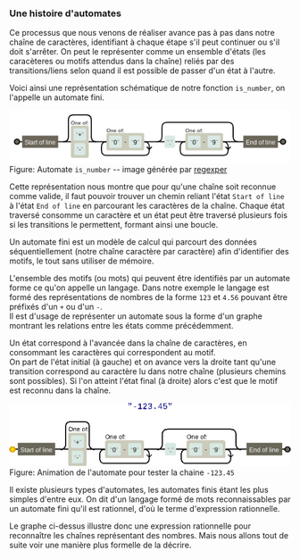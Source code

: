 ### Une histoire d'automates

Ce processus que nous venons de réaliser avance pas à pas dans notre chaîne de caractères, identifiant à chaque étape s'il peut continuer ou s'il doit s'arrêter.
On peut le représenter comme un ensemble d'états (les caracèteres ou motifs attendus dans la chaîne) reliés par des transitions/liens selon quand il est possible de passer d'un état à l'autre.

Voici ainsi une représentation schématique de notre fonction `is_number`, on l'appelle un automate fini.

![Automate](img/automate.png)
Figure: Automate `is_number` -- image générée par [regexper](https://regexper.com/)

Cette représentation nous montre que pour qu'une chaîne soit reconnue comme valide, il faut pouvoir trouver un chemin reliant l'état `Start of line` à l'état `End of line` en parcourant les caractères de la chaîne.
Chaque état traversé consomme un caractère et un état peut être traversé plusieurs fois si les transitions le permettent, formant ainsi une boucle.

Un automate fini est un modèle de calcul qui parcourt des données séquentiellement (notre chaîne caractère par caractère) afin d'identifier des motifs, le tout sans utiliser de mémoire.

L'ensemble des motifs (ou mots) qui peuvent être identifiés par un automate forme ce qu'on appelle un langage.
Dans notre exemple le langage est formé des représentations de nombres de la forme `123` et `4.56` pouvant être préfixés d'un `+` ou d'un `-`.  
Il est d'usage de représenter un automate sous la forme d'un graphe montrant les relations entre les états comme précédemment.

Un état correspond à l'avancée dans la chaîne de caractères, en consommant les caractères qui correspondent au motif.  
On part de l'état initial (à gauche) et on avance vers la droite tant qu'une transition correspond au caractère lu dans notre chaîne (plusieurs chemins sont possibles).
Si l'on atteint l'état final (à droite) alors c'est que le motif est reconnu dans la chaîne.

![Animation automate](img/automate_gif.gif)
Figure: Animation de l'automate pour tester la chaine `-123.45`

Il existe plusieurs types d'automates, les automates finis étant les plus simples d'entre eux.
On dit d'un langage formé de mots reconnaissables par un automate fini qu'il est rationnel, d'où le terme d'expression rationnelle.

Le graphe ci-dessus illustre donc une expression rationnelle pour reconnaître les chaînes représentant des nombres. Mais nous allons tout de suite voir une manière plus formelle de la décrire.
